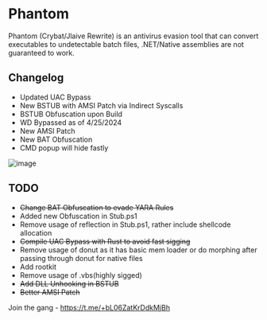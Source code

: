 # Phantom

Phantom (Crybat/Jlaive Rewrite) is an antivirus evasion tool that can convert executables to undetectable batch files, .NET/Native assemblies are not guaranteed to work.

## Changelog
- Updated UAC Bypass
- New BSTUB with AMSI Patch via Indirect Syscalls
- BSTUB Obfuscation upon Build
- WD Bypassed as of 4/25/2024
- New AMSI Patch
- New BAT Obfuscation
- CMD popup will hide fastly

![image](https://raw.githubusercontent.com/sexyiam/Phantom/main/Images/Screenshot.png)

## TODO 
- ~~Change BAT Obfuscation to evade YARA Rules~~
- Added new Obfuscation in Stub.ps1
- Remove usage of reflection in Stub.ps1, rather include shellcode allocation
- ~~Compile UAC Bypass with Rust to avoid fast sigging~~
- Remove usage of donut as it has basic mem loader or do morphing after passing through donut for native files
- Add rootkit
- Remove usage of .vbs(highly sigged)
- ~~Add DLL Unhooking in BSTUB~~
- ~~Better AMSI Patch~~

Join the gang - https://t.me/+bL06ZatKrDdkMjBh

